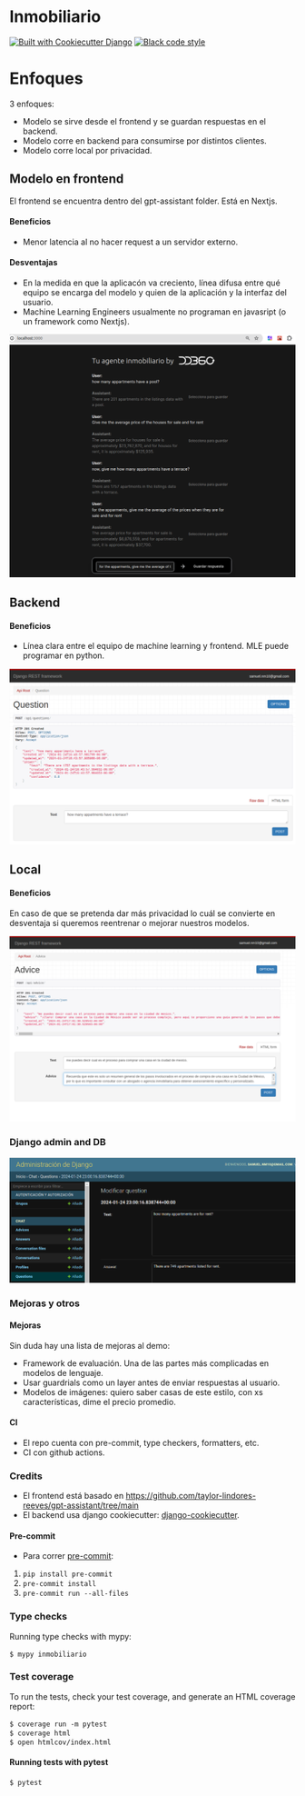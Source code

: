 # Inmobiliario

[![Built with Cookiecutter Django](https://img.shields.io/badge/built%20with-Cookiecutter%20Django-ff69b4.svg?logo=cookiecutter)](https://github.com/cookiecutter/cookiecutter-django/)
[![Black code style](https://img.shields.io/badge/code%20style-black-000000.svg)](https://github.com/ambv/black)

# Enfoques

3 enfoques:

- Modelo se sirve desde el frontend y se guardan respuestas en el backend.
- Modelo corre en backend para consumirse por distintos clientes.
- Modelo corre local por privacidad.

## Modelo en frontend

El frontend se encuentra dentro del gpt-assistant folder. Está en Nextjs.

#### Beneficios

- Menor latencia al no hacer request a un servidor externo.

#### Desventajas

- En la medida en que la aplicacón va creciento, línea difusa entre qué equipo se encarga del modelo y quien de la aplicación y la interfaz del usuario.
- Machine Learning Engineers usualmente no programan en javasript (o un framework como Nextjs).

![Frontend](./images/frontend.png 'opt title')

## Backend

#### Beneficios

- Línea clara entre el equipo de machine learning y frontend. MLE puede programar en python.

![backend](./images/backend.png 'opt title')

## Local

#### Beneficios

En caso de que se pretenda dar más privacidad lo cuál se convierte en desventaja si queremos reentrenar o mejorar nuestros modelos.

![pic alt](./images/local.png 'opt title')

### Django admin and DB

![pic alt](./images/admin.png 'opt title')

### Mejoras y otros

#### Mejoras

Sin duda hay una lista de mejoras al demo:

- Framework de evaluación. Una de las partes más complicadas en modelos de lenguaje.
- Usar guardrials como un layer antes de enviar respuestas al usuario.
- Modelos de imágenes: quiero saber casas de este estilo, con xs características, dime el precio promedio.

#### CI

- El repo cuenta con pre-commit, type checkers, formatters, etc.
- CI con github actions.

### Credits

- El frontend está basado en https://github.com/taylor-lindores-reeves/gpt-assistant/tree/main
- El backend usa django cookiecutter: [django-cookiecutter](https://cookiecutter-django.readthedocs.io/en/latest/developing-locally-docker.html).

#### Pre-commit

- Para correr [pre-commit](https://pre-commit.com/):

1. `pip install pre-commit`
2. `pre-commit install`
3. `pre-commit run --all-files`

### Type checks

Running type checks with mypy:

    $ mypy inmobiliario

### Test coverage

To run the tests, check your test coverage, and generate an HTML coverage report:

    $ coverage run -m pytest
    $ coverage html
    $ open htmlcov/index.html

#### Running tests with pytest

    $ pytest
